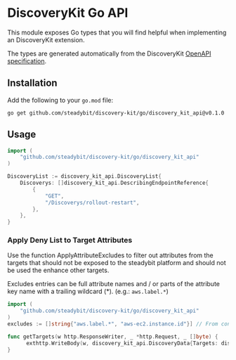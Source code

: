 # DiscoveryKit Go API

This module exposes Go types that you will find helpful when implementing an DiscoveryKit extension.

The types are generated automatically from the DiscoveryKit [OpenAPI specification](https://github.com/steadybit/discovery-kit/tree/main/openapi).

## Installation

Add the following to your `go.mod` file:

```
go get github.com/steadybit/discovery-kit/go/discovery_kit_api@v0.1.0
```

## Usage

```go
import (
	"github.com/steadybit/discovery-kit/go/discovery_kit_api"
)

DiscoveryList := discovery_kit_api.DiscoveryList{
    Discoverys: []discovery_kit_api.DescribingEndpointReference{
        {
            "GET",
            "/Discoverys/rollout-restart",
        },
    },
}
```

### Apply Deny List to Target Attributes

Use the function ApplyAttributeExcludes to filter out attributes from the targets that should not be exposed to the steadybit platform and should not be used the enhance other targets.

Excludes entries can be full attribute names and / or parts of the attribute key name with a trailing wildcard (*). (e.g.: ```aws.label.*```)

```go
import (
    "github.com/steadybit/discovery-kit/go/discovery_kit_api"
)
excludes := []string{"aws.label.*", "aws-ec2.instance.id"}] // From config or env variable

func getTargets(w http.ResponseWriter, _ *http.Request, _ []byte) {
      exthttp.WriteBody(w, discovery_kit_api.DiscoveryData{Targets: discovery_kit_api.ApplyAttributeExcludes(targets, excludes)})
}
```


